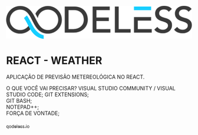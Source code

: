 ![logo](https://github.com/gitqodeless/gitqodeless/blob/main/logo1.png?raw=true)

# REACT - WEATHER
APLICAÇÃO DE PREVISÃO METEREOLÓGICA NO REACT.

O QUE VOCÊ VAI PRECISAR?
VISUAL STUDIO COMMUNITY / VISUAL STUDIO CODE; GIT EXTENSIONS; \
GIT BASH; \
NOTEPAD++; \
FORÇA DE VONTADE;

[<sub>qodeless.io<sub>](https://qodeless.io)
